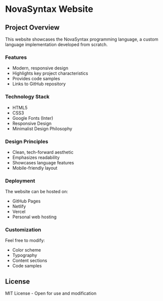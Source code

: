 # NovaSyntax Website

## Project Overview

This website showcases the NovaSyntax programming language, a custom language implementation developed from scratch.

### Features

- Modern, responsive design
- Highlights key project characteristics
- Provides code samples
- Links to GitHub repository

### Technology Stack

- HTML5
- CSS3
- Google Fonts (Inter)
- Responsive Design
- Minimalist Design Philosophy

### Design Principles

- Clean, tech-forward aesthetic
- Emphasizes readability
- Showcases language features
- Mobile-friendly layout

### Deployment

The website can be hosted on:
- GitHub Pages
- Netlify
- Vercel
- Personal web hosting

### Customization

Feel free to modify:
- Color scheme
- Typography
- Content sections
- Code samples

## License

MIT License - Open for use and modification
